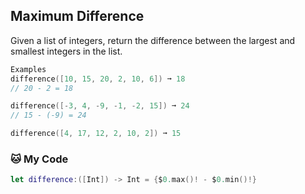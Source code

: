 ## Maximum Difference

Given a list of integers, return the difference between the largest and smallest integers in the list.
```swift
Examples
difference([10, 15, 20, 2, 10, 6]) ➞ 18
// 20 - 2 = 18

difference([-3, 4, -9, -1, -2, 15]) ➞ 24
// 15 - (-9) = 24

difference([4, 17, 12, 2, 10, 2]) ➞ 15
```
### 🐱 My Code
```swift
let difference:([Int]) -> Int = {$0.max()! - $0.min()!}
```
